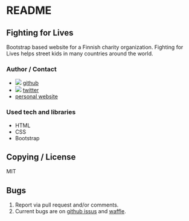 # README
## Fighting for Lives
Bootstrap based website for a Finnish charity organization. Fighting for Lives helps street kids in many countries around the world.

### Author / Contact
* ![](https://dl.dropboxusercontent.com/u/633848/Images/github_24_black.png) [github](http://www.github.com/argoncode)
* ![](https://dl.dropboxusercontent.com/u/633848/Images/twitter.png) [twitter](http://twitter.com/argoncode)
* [personal website](http://argoncode.com/contact)

### Used tech and libraries
* HTML
* CSS
* Bootstrap

## Copying / License
MIT

## Bugs
1. Report via pull request and/or comments.
2. Current bugs are on [github issus](https://github.com/ArgonCode/fighting-for-lives/issues) and [waffle](https://waffle.io/ArgonCode/fighting-for-lives).
